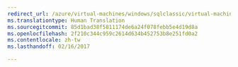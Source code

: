 ```yaml
---
redirect_url: /azure/virtual-machines/windows/sqlclassic/virtual-machines-windows-classic-sql-server-premium-storage
ms.translationtype: Human Translation
ms.sourcegitcommit: 85d1bad38f5811174de6a24f078febb5e4d19d8a
ms.openlocfilehash: 2f210c344c959c2614d634b452753b8e251fd0a2
ms.contentlocale: zh-tw
ms.lasthandoff: 02/16/2017

---
```

